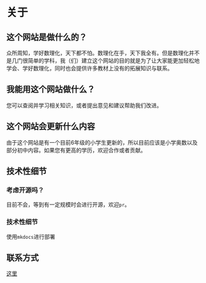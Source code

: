 # 关于

## 这个网站是做什么的？

众所周知，学好数理化，天下都不怕。数理化在手，天下我全有。但是数理化并不是几门很简单的学科，我（们）建立这个网站的目的就是为了让大家能更加轻松地学会、学好数理化，同时也会提供许多教材上没有的拓展知识与联系。

## 我能用这个网站做什么？

您可以查阅并学习相关知识，或者提出意见和建议帮助我们改进。

## 这个网站会更新什么内容

由于这个网站是有一个目前6年级的小学生更新的，所以目前应该是小学奥数以及部分初中内容。如果您有更高的学历，欢迎合作或者贡献。

## 技术性细节

### 考虑开源吗？

目前不会，等到有一定规模时会进行开源，欢迎`pr`。

### 技术性细节

使用`mkdocs`进行部署

## 联系方式

[这里](http://43.139.175.183/home/messages?target=2)